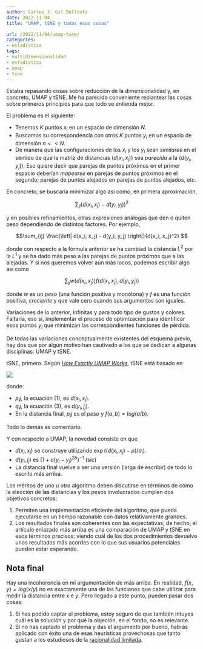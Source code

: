 ```yaml
---
author: Carlos J. Gil Bellosta
date: 2022-11-04
title: "UMAP, tSNE y todas esas cosas"

url: /2022/11/04/umap-tsne/
categories:
- estadística
tags:
- multidimensionalidad
- estadística
- umap
- tsne
---
```


Estaba repasando cosas sobre reducción de la dimensionalidad y, en concreto, UMAP y tSNE. Me ha parecido conveniente replantear las cosas sobre primeros principios para que todo se entienda mejor.

El problema es el siguiente:

* Tenemos $K$ puntos $x_i$ en un espacio de dimensión $N$.
* Buscamos su correspondencia con otros $K$ puntos $y_i$ en un espacio de dimensión $n << N$.
* De manera que las configuraciones de los $x_i$ y los $y_i$ sean _similares_ en el sentido de que la matriz de distancias $(d(x_i,x_j))$ sea _parecida_ a la $(d(y_i, y_j))$. Eso quiere decir que parejas de puntos próximos en el primer espacio deberían _mapearse_ en parejas de puntos próximos en el segundo; parejas de puntos alejados en parejas de puntos alejados, etc.

En concreto, se buscaría minimizar algo así como, en primera aproximación,

$$\sum_{ij} \left( d(x_i, x_j) - d(y_i, y_j) \right)^2$$

y en posibles refinamientos, otras expresiones análogas que den o quiten peso dependiendo de distintos factores. Por ejemplo,

$$\sum_{ij} \frac{\left| d(x_i, x_j) - d(y_i, y_j) \right|}{d(x_i, x_j)^2} $$

donde con respecto a la fórmula anterior se ha cambiad la distancia $L^2$ por la $L^1$ y se ha dado más peso a las parejas de puntos próximos que a las alejadas. Y si nos queremos volver aún más locos, podemos escribir algo así como

$$\sum_{ij} w(d(x_i, x_j)) f(d(x_i, x_j), d(y_i, y_j))$$

donde $w$ es un _peso_ (una función positiva y monótona) y $f$ es una función positiva, _creciente_ y que vale cero cuando sus argumentos son iguales.


Variaciones de lo anterior, infinitas y para todo tipo de gustos y colores. Faltaría, eso sí, implementar el proceso de optimización para identificar esos puntos $y_i$ que minimizan las correspondientes funciones de pérdida.

De todas las variaciones conceptualmente existentes del esquema previo, hay dos que por algún motivo han cautivado a los que se dedican a algunas disciplinas: UMAP y tSNE.

tSNE, primero. Según
[_How Exactly UMAP Works_](https://towardsdatascience.com/how-exactly-umap-works-13e3040e1668),
tSNE está basado en

![](/wp-uploads/2022/11/equations_tmap.png#center)

donde:

* $p_ij$, la ecuación (1), es $d(x_i, x_j)$.
* $q_ij$, la ecuación (3), es $d(y_i, j_j)$.
* En la distancia final, $p_ij$ es el _peso_ y $f(a,b) = log(a/b)$.

Todo lo demás es comentario.

Y con respecto a UMAP, la novedad consiste en que

* $d(x_i, x_j)$ se construye utilizando $\exp((d(x_i, x_j) - \rho) / \sigma_i)$.
* $d(y_i, j_j)$ es $(1 + a(y_i - y_j)^{2b})^{-1}$ (sic)
* La distancia final vuelve a ser una versión (larga de escribir) de todo lo escrito más arriba.

Los méritos de uno u otro algoritmo deben discutirse en términos de cómo la elección de las distancias y los pesos involucrados cumplen dos objetivos concretos:

1. Permiten una implementación eficiente del algoritmo, que pueda ejecutarse en un tiempo razonable con datos relativamente grandes.
2. Los resultados finales son coherentes con las expectativas; de hecho, el artículo enlazado más arriba es una comparación de UMAP y tSNE en esos términos precisos: viendo cuál de los dos procedimientos devuelve unos resultados más acordes con lo que sus usuarios potenciales pueden estar esperando.

## Nota final

Hay una incoherencia en mi argumentación de más arriba. En realidad, $f(x, y) = log(x/y)$ no es exactamente una de las funciones que cabe utilizar para medir la distancia entre $x$ e $y$. Pero llegado a este punto, pueden pasar dos cosas:

1. Si has podido captar el problema, estoy seguro de que también intuyes cuál es la solución y por qué la objeción, en el fondo, no es relevante.
2. Si no has captado el problema y das el argumento por bueno, habrás aplicado con éxito una de esas heurísticas provechosas que tanto gustan a los estudiosos de la [racionalidad limitada](https://en.wikipedia.org/wiki/Bounded_rationality).


